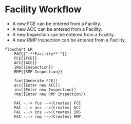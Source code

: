 # Facility Workflow

* A new FCE can be entered from a Facility.
* A new ACC can be entered from a Facility.
* A new Inspection can be entered from a Facility.
* A new RMP Inspection can be entered from a Facility.

```mermaid
flowchart LR
    FAC{{"`**Facility**`"}}
    FCE{{FCE}}
    ACC{{ACC}}
    INS{{Inspection}}
    RMP{{RMP Inspection}}

    fce([Generate FCE])
    acc([Enter new ACC])
    ins([Enter new Inspection])
    rmp([Enter new RMP Inspection])

    FAC -.-> fce -->|Creates| FCE
    FAC -.-> acc -->|Creates| ACC
    FAC -.-> ins -->|Creates| INS
    FAC -.-> rmp -->|Creates| RMP

```
